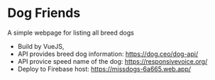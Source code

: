 # Dog Friends

A simple webpage for listing all breed dogs 

- Build by VueJS, 
- API provides breed dog information: https://dog.ceo/dog-api/
- API provice speed name of the dog: https://responsivevoice.org/
- Deploy to Firebase host:  https://missdogs-6a665.web.app/ 
